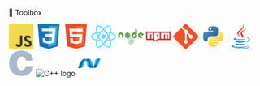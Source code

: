 🧰 Toolbox

<img src = "https://raw.githubusercontent.com/devicons/devicon/c7d326b6009e60442abc35fa45706d6f30ee4c8e/icons/javascript/javascript-original.svg" alt = "JavaScript logo" width="50px" height="50px">  <img src = "https://raw.githubusercontent.com/devicons/devicon/c7d326b6009e60442abc35fa45706d6f30ee4c8e/icons/css3/css3-original.svg" alt = "CSS logo" width="50px" height="50px">  <img src = "https://raw.githubusercontent.com/devicons/devicon/c7d326b6009e60442abc35fa45706d6f30ee4c8e/icons/html5/html5-original.svg" alt = "HTML logo" width="50px" height="50px">  <img src = "https://raw.githubusercontent.com/devicons/devicon/c7d326b6009e60442abc35fa45706d6f30ee4c8e/icons/react/react-original.svg" alt = "React logo" width="50px" height="50px">  <img src = "https://raw.githubusercontent.com/devicons/devicon/c7d326b6009e60442abc35fa45706d6f30ee4c8e/icons/nodejs/nodejs-plain-wordmark.svg" alt = "Nodejs logo" width="50px" height="50px">  <img src = "https://raw.githubusercontent.com/devicons/devicon/c7d326b6009e60442abc35fa45706d6f30ee4c8e/icons/npm/npm-original-wordmark.svg" alt = "Npm logo" width="50px" height="50px">  <img src = "https://raw.githubusercontent.com/devicons/devicon/c7d326b6009e60442abc35fa45706d6f30ee4c8e/icons/git/git-original.svg" alt = "Git logo" width="50px" height="50px">  <img src = "https://raw.githubusercontent.com/devicons/devicon/c7d326b6009e60442abc35fa45706d6f30ee4c8e/icons/python/python-original.svg" alt = "Python logo" width="50px" height="50px">  <img src = "https://raw.githubusercontent.com/devicons/devicon/c7d326b6009e60442abc35fa45706d6f30ee4c8e/icons/java/java-original.svg" alt = "Java logo" width="50px" height="50px">  <img src = "https://raw.githubusercontent.com/devicons/devicon/c7d326b6009e60442abc35fa45706d6f30ee4c8e/icons/c/c-original.svg" alt = "C logo" width="50px" height="50px">  <img src = "https://cdn.worldvectorlogo.com/logos/c.svg" alt = "C++ logo" width="50px" height="50px">  <img src = "https://raw.githubusercontent.com/devicons/devicon/c7d326b6009e60442abc35fa45706d6f30ee4c8e/icons/dot-net/dot-net-original.svg" alt = ".NET logo" width="50px" height="50px">




<!--
**DenisaCantu14/DenisaCantu14** is a ✨ _special_ ✨ repository because its `README.md` (this file) appears on your GitHub profile.


Here are some ideas to get you started:

- 🔭 I’m currently working on ...
- 🌱 I’m currently learning ...
- 👯 I’m looking to collaborate on ...
- 🤔 I’m looking for help with ...
- 💬 Ask me about ...
- 📫 How to reach me: ...
- 😄 Pronouns: ...
- ⚡ Fun fact: ...
-->

